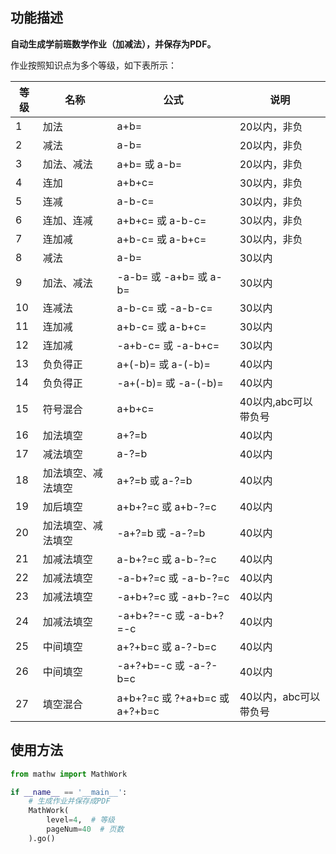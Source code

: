## 功能描述

**自动生成学前班数学作业（加减法），并保存为PDF。**

作业按照知识点为多个等级，如下表所示：

|等级|名称| 公式 | 说明|
|-|-|-|-|
|1|加法| a+b= | 20以内，非负|
|2|减法| a-b= | 20以内，非负|
|3|加法、减法| a+b= 或 a-b= | 20以内，非负|
|4|连加|a+b+c=| 30以内，非负|
|5|连减|a-b-c=| 30以内，非负|
|6|连加、连减| a+b+c= 或 a-b-c=| 30以内，非负|
|7|连加减| a+b-c= 或 a-b+c=| 30以内，非负|
|8|减法| a-b=| 30以内|
|9|加法、减法| -a-b= 或 -a+b= 或 a-b=| 30以内|
|10|连减法| a-b-c= 或 -a-b-c= | 30以内|
|11|连加减| a+b-c= 或 a-b+c= | 30以内|
|12|连加减| -a+b-c= 或 -a-b+c= | 30以内|
|13|负负得正| a+(-b)= 或 a-(-b)=| 40以内|
|14|负负得正| -a+(-b)= 或 -a-(-b)=| 40以内|
|15|符号混合| a+b+c= |40以内,abc可以带负号|
|16|加法填空| a+?=b | 40以内|
|17|减法填空| a-?=b | 40以内|
|18|加法填空、减法填空| a+?=b 或 a-?=b | 40以内|
|19|加后填空|a+b+?=c 或 a+b-?=c| 40以内|
|20|加法填空、减法填空| -a+?=b 或 -a-?=b| 40以内|
|21|加减法填空|a-b+?=c 或 a-b-?=c|40以内|
|22|加减法填空|-a-b+?=c 或 -a-b-?=c| 40以内|
|23|加减法填空| -a+b+?=c 或 -a+b-?=c |40以内|
|24|加减法填空| -a+b+?=-c 或 -a-b+?=-c |40以内|
|25|中间填空| a+?+b=c 或 a-?-b=c |40以内|
|26|中间填空| -a+?+b=-c 或 -a-?-b=c |40以内|
|27|填空混合| a+b+?=c 或 ?+a+b=c 或 a+?+b=c|40以内，abc可以带负号|

## 使用方法

```python
from mathw import MathWork

if __name__ == '__main__':
    # 生成作业并保存成PDF
    MathWork(
        level=4,  # 等级
        pageNum=40  # 页数
    ).go()
```

